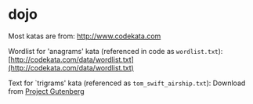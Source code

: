 # dojo

Most katas are from: http://www.codekata.com

Wordlist for 'anagrams' kata (referenced in code as ``wordlist.txt``): [http://codekata.com/data/wordlist.txt](http://codekata.com/data/wordlist.txt)

Text for `trigrams' kata (referenced as ``tom_swift_airship.txt``): Download from [Project Gutenberg](https://www.gutenberg.org/files/3005/3005-h/3005-h.htm)

